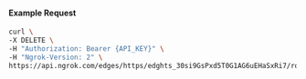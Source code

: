 <!-- Code generated for API Clients. DO NOT EDIT. -->

#### Example Request

```bash
curl \
-X DELETE \
-H "Authorization: Bearer {API_KEY}" \
-H "Ngrok-Version: 2" \
https://api.ngrok.com/edges/https/edghts_30si9GsPxd5T0G1AG6uEHaSxRi7/routes/edghtsrt_30si9HDaygRiqV9ncwMarSaYC4a/traffic_policy
```
